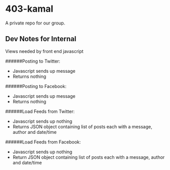 403-kamal
=========

A private repo for our group.

Dev Notes for Internal
-----

Views needed by front end javascript

######Posting to Twitter:
* Javascript sends up message
* Returns nothing

######Posting to Facebook:
* Javascript sends up message
* Returns nothing

######Load Feeds from Twitter:
* Javascript sends up nothing
* Returns JSON object containing list of posts each with a message, author and date/time

######Load Feeds from Facebook:
* Javascript sends up nothing
* Return JSON object containing list of posts each with a message, author and date/time

